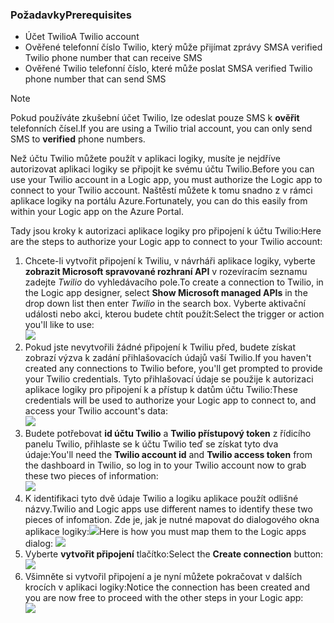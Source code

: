 ### <a name="prerequisites"></a><span data-ttu-id="01e2c-101">Požadavky</span><span class="sxs-lookup"><span data-stu-id="01e2c-101">Prerequisites</span></span>
* <span data-ttu-id="01e2c-102">Účet Twilio</span><span class="sxs-lookup"><span data-stu-id="01e2c-102">A Twilio account</span></span>
* <span data-ttu-id="01e2c-103">Ověřené telefonní číslo Twilio, který může přijímat zprávy SMS</span><span class="sxs-lookup"><span data-stu-id="01e2c-103">A verified Twilio phone number that can receive SMS</span></span>
* <span data-ttu-id="01e2c-104">Ověřené Twilio telefonní číslo, které může poslat SMS</span><span class="sxs-lookup"><span data-stu-id="01e2c-104">A verified Twilio phone number that can send SMS</span></span>

> [!NOTE]
> <span data-ttu-id="01e2c-105">Pokud používáte zkušební účet Twilio, lze odeslat pouze SMS k **ověřit** telefonních čísel.</span><span class="sxs-lookup"><span data-stu-id="01e2c-105">If you are using a Twilio trial account, you can only send SMS to **verified** phone numbers.</span></span>  
> 
> 

<span data-ttu-id="01e2c-106">Než účtu Twilio můžete použít v aplikaci logiky, musíte je nejdříve autorizovat aplikaci logiky se připojit ke svému účtu Twilio.</span><span class="sxs-lookup"><span data-stu-id="01e2c-106">Before you can use your Twilio account in a Logic app, you must authorize the Logic app to connect to your Twilio account.</span></span> <span data-ttu-id="01e2c-107">Naštěstí můžete k tomu snadno z v rámci aplikace logiky na portálu Azure.</span><span class="sxs-lookup"><span data-stu-id="01e2c-107">Fortunately, you can do this easily from within your Logic app on the Azure Portal.</span></span> 

<span data-ttu-id="01e2c-108">Tady jsou kroky k autorizaci aplikace logiky pro připojení k účtu Twilio:</span><span class="sxs-lookup"><span data-stu-id="01e2c-108">Here are the steps to authorize your Logic app to connect to your Twilio account:</span></span>

1. <span data-ttu-id="01e2c-109">Chcete-li vytvořit připojení k Twiliu, v návrháři aplikace logiky, vyberte **zobrazit Microsoft spravované rozhraní API** v rozevíracím seznamu zadejte *Twilio* do vyhledávacího pole.</span><span class="sxs-lookup"><span data-stu-id="01e2c-109">To create a connection to Twilio, in the Logic app designer, select **Show Microsoft managed APIs** in the drop down list then enter *Twilio* in the search box.</span></span> <span data-ttu-id="01e2c-110">Vyberte aktivační události nebo akci, kterou budete chtít použít:</span><span class="sxs-lookup"><span data-stu-id="01e2c-110">Select the trigger or action you'll like to use:</span></span>  
   ![](./media/connectors-create-api-twilio/twilio-0.png)
2. <span data-ttu-id="01e2c-111">Pokud jste nevytvořili žádné připojení k Twiliu před, budete získat zobrazí výzva k zadání přihlašovacích údajů vaší Twilio.</span><span class="sxs-lookup"><span data-stu-id="01e2c-111">If you haven't created any connections to Twilio before, you'll get prompted to provide your Twilio credentials.</span></span> <span data-ttu-id="01e2c-112">Tyto přihlašovací údaje se použije k autorizaci aplikace logiky pro připojení k a přístup k datům účtu Twilio:</span><span class="sxs-lookup"><span data-stu-id="01e2c-112">These credentials will be used to authorize your Logic app to connect to, and access your Twilio account's data:</span></span>  
   ![](./media/connectors-create-api-twilio/twilio-1.png)  
3. <span data-ttu-id="01e2c-113">Budete potřebovat **id účtu Twilio** a **Twilio přístupový token** z řídicího panelu Twilio, přihlaste se k účtu Twilio teď se získat tyto dva údaje:</span><span class="sxs-lookup"><span data-stu-id="01e2c-113">You'll need the **Twilio account id** and **Twilio access token**  from the dashboard in Twilio, so log in to your Twilio account now to grab these two pieces of information:</span></span>  
   ![](./media/connectors-create-api-twilio/twilio-2.png)  
4. <span data-ttu-id="01e2c-114">K identifikaci tyto dvě údaje Twilio a logiku aplikace použít odlišné názvy.</span><span class="sxs-lookup"><span data-stu-id="01e2c-114">Twilio and Logic apps use different names to identify these two pieces of infomation.</span></span> <span data-ttu-id="01e2c-115">Zde je, jak je nutné mapovat do dialogového okna aplikace logiky:![](./media/connectors-create-api-twilio/twilio-3.png)</span><span class="sxs-lookup"><span data-stu-id="01e2c-115">Here is how you must map them to the Logic apps dialog: ![](./media/connectors-create-api-twilio/twilio-3.png)</span></span>  
5. <span data-ttu-id="01e2c-116">Vyberte **vytvořit připojení** tlačítko:</span><span class="sxs-lookup"><span data-stu-id="01e2c-116">Select the **Create connection** button:</span></span>  
   ![](./media/connectors-create-api-twilio/twilio-4.png)
6. <span data-ttu-id="01e2c-117">Všimněte si vytvořil připojení a je nyní můžete pokračovat v dalších krocích v aplikaci logiky:</span><span class="sxs-lookup"><span data-stu-id="01e2c-117">Notice the connection has been created and you are now free to proceed with the other steps in your Logic app:</span></span>  
   ![](./media/connectors-create-api-twilio/twilio-5.png)

